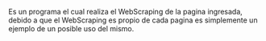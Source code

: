 Es un programa el cual realiza el WebScraping de la pagina ingresada, debido a que el WebScraping es propio de cada pagina es simplemente un ejemplo de un posible uso del mismo.
